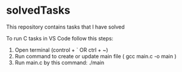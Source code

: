 # solvedTasks
This repository contains tasks that I have solved

To run C tasks in VS Code follow this steps:
1. Open terminal (control + ` OR ctrl + ~)
2. Run command to create or update main file ( gcc main.c -o  main )
3. Run main.c by this command: ./main
